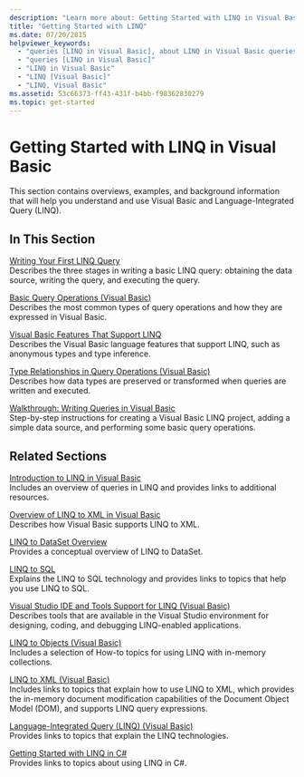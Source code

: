 ```yaml
---
description: "Learn more about: Getting Started with LINQ in Visual Basic"
title: "Getting Started with LINQ"
ms.date: 07/20/2015
helpviewer_keywords: 
  - "queries [LINQ in Visual Basic], about LINQ in Visual Basic queries"
  - "queries [LINQ in Visual Basic]"
  - "LINQ in Visual Basic"
  - "LINQ [Visual Basic]"
  - "LINQ, Visual Basic"
ms.assetid: 53c66373-ff43-431f-b4bb-f98362830279
ms.topic: get-started
---
```

# Getting Started with LINQ in Visual Basic

This section contains overviews, examples, and background information that will help you understand and use Visual Basic and Language-Integrated Query (LINQ).  
  
## In This Section  

 [Writing Your First LINQ Query](writing-your-first-linq-query.md)  
 Describes the three stages in writing a basic LINQ query: obtaining the data source, writing the query, and executing the query.  
  
 [Basic Query Operations (Visual Basic)](basic-query-operations.md)  
 Describes the most common types of query operations and how they are expressed in Visual Basic.  
  
 [Visual Basic Features That Support LINQ](features-that-support-linq.md)  
 Describes the Visual Basic language features that support LINQ, such as anonymous types and type inference.  
  
 [Type Relationships in Query Operations (Visual Basic)](type-relationships-in-query-operations.md)  
 Describes how data types are preserved or transformed when queries are written and executed.  
  
 [Walkthrough: Writing Queries in Visual Basic](walkthrough-writing-queries.md)  
 Step-by-step instructions for creating a Visual Basic LINQ project, adding a simple data source, and performing some basic query operations.  
  
## Related Sections  

 [Introduction to LINQ in Visual Basic](../../language-features/linq/introduction-to-linq.md)  
 Includes an overview of queries in LINQ and provides links to additional resources.  
  
 [Overview of LINQ to XML in Visual Basic](../../language-features/xml/overview-of-linq-to-xml.md)  
 Describes how Visual Basic supports LINQ to XML.  
  
 [LINQ to DataSet Overview](../../../../framework/data/adonet/linq-to-dataset-overview.md)  
 Provides a conceptual overview of LINQ to DataSet.  
  
 [LINQ to SQL](../../../../framework/data/adonet/sql/linq/index.md)  
 Explains the LINQ to SQL technology and provides links to topics that help you use LINQ to SQL.  
  
 [Visual Studio IDE and Tools Support for LINQ (Visual Basic)](visual-studio-ide-and-tools-support-for-linq.md)  
 Describes tools that are available in the Visual Studio environment for designing, coding, and debugging LINQ-enabled applications.  
  
 [LINQ to Objects (Visual Basic)](linq-to-objects.md)  
 Includes a selection of How-to topics for using LINQ with in-memory collections.  
  
 [LINQ to XML (Visual Basic)](../../../../standard/linq/linq-xml-overview.md)  
 Includes links to topics that explain how to use LINQ to XML, which provides the in-memory document modification capabilities of the Document Object Model (DOM), and supports LINQ query expressions.  
  
 [Language-Integrated Query (LINQ) (Visual Basic)](index.md)  
 Provides links to topics that explain the LINQ technologies.  
  
 [Getting Started with LINQ in C#](../../../../csharp/linq/index.md)  
 Provides links to topics about using LINQ in C#.
